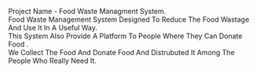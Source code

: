 Project Name - Food Waste Managment System.<br>
Food Waste Management System Designed To Reduce The Food Wastage And Use It In A Useful Way.<br>
This System Also Provide A Platform To People Where They Can Donate Food .<br>
We Collect The Food And Donate Food And Distrubuted It Among The People Who Really Need It.



